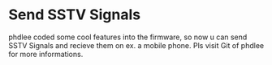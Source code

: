 <h1>Send SSTV Signals</h1>

phdlee coded some cool features into the firmware, so now u can send SSTV Signals and recieve them on ex. a mobile phone. Pls visit
Git of phdlee for more informations.
